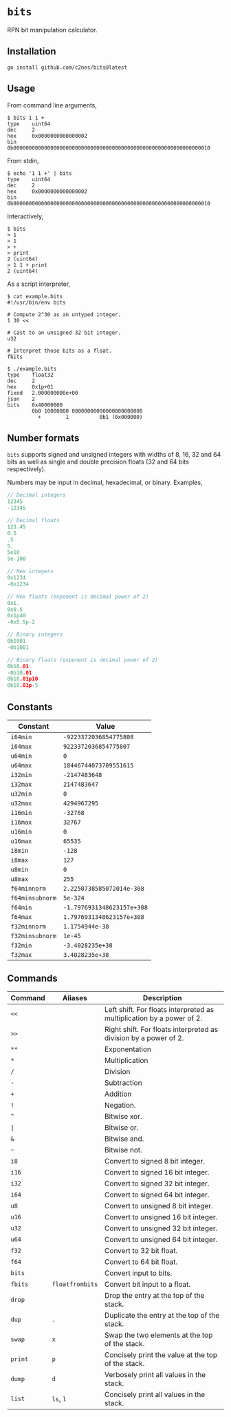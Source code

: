 # `bits`

RPN bit manipulation calculator.

## Installation

```
go install github.com/c2nes/bits@latest
```

## Usage

From command line arguments,

```
$ bits 1 1 +
type    uint64
dec     2
hex     0x0000000000000002
bin     0b0000000000000000000000000000000000000000000000000000000000000010
```

From stdin,

```
$ echo '1 1 +' | bits
type    uint64
dec     2
hex     0x0000000000000002
bin     0b0000000000000000000000000000000000000000000000000000000000000010
```

Interactively,

```
$ bits
> 1
> 1
> +
> print
2 (uint64)
> 1 1 + print
2 (uint64)
```

As a script interpreter,

```
$ cat example.bits
#!/usr/bin/env bits

# Compute 2^30 as an untyped integer.
1 30 <<

# Cast to an unsigned 32 bit integer.
u32

# Interpret those bits as a float.
fbits

$ ./example.bits
type    float32
dec     2
hex     0x1p+01
fixed   2.000000000e+00
json    2
bits    0x40000000
        0b0 10000000 00000000000000000000000
          +        1          0b1 (0x000000)
```

## Number formats

`bits` supports signed and unsigned integers with widths of 8, 16, 32 and 64 bits as well as single and double precision floats (32 and 64 bits respectively).

Numbers may be input in decimal, hexadecimal, or binary. Examples,

<!-- higlight as c++ since it's close enough -->

```cpp
// Decimal integers
12345
-12345

// Decimal floats
123.45
0.5
.5
5.
5e10
5e-100

// Hex integers
0x1234
-0x1234

// Hex floats (exponent is decimal power of 2)
0x1.
0x0.5
0x1p40
-0x5.5p-2

// Binary integers
0b1001
-0b1001

// Binary floats (exponent is decimal power of 2)
0b10.01
-0b10.01
0b10.01p10
0b10.01p-5
```

## Constants

| Constant        | Value                      |
| --------------- | -------------------------- |
| `i64min`        | `-9223372036854775808`     |
| `i64max`        | `9223372036854775807`      |
| `u64min`        | `0`                        |
| `u64max`        | `18446744073709551615`     |
| `i32min`        | `-2147483648`              |
| `i32max`        | `2147483647`               |
| `u32min`        | `0`                        |
| `u32max`        | `4294967295`               |
| `i16min`        | `-32768`                   |
| `i16max`        | `32767`                    |
| `u16min`        | `0`                        |
| `u16max`        | `65535`                    |
| `i8min`         | `-128`                     |
| `i8max`         | `127`                      |
| `u8min`         | `0`                        |
| `u8max`         | `255`                      |
| `f64minnorm`    | `2.2250738585072014e-308`  |
| `f64minsubnorm` | `5e-324`                   |
| `f64min`        | `-1.7976931348623157e+308` |
| `f64max`        | `1.7976931348623157e+308`  |
| `f32minnorm`    | `1.1754944e-38`            |
| `f32minsubnorm` | `1e-45`                    |
| `f32min`        | `-3.4028235e+38`           |
| `f32max`        | `3.4028235e+38`            |

## Commands

| Command | Aliases         | Description                                                           |
| ------- | --------------- | --------------------------------------------------------------------- |
| `<<`    |                 | Left shift. For floats interpreted as multiplication by a power of 2. |
| `>>`    |                 | Right shift. For floats interpreted as division by a power of 2.      |
| `**`    |                 | Exponentation                                                         |
| `*`     |                 | Multiplication                                                        |
| `/`     |                 | Division                                                              |
| `-`     |                 | Subtraction                                                           |
| `+`     |                 | Addition                                                              |
| `!`     |                 | Negation.                                                             |
| `^`     |                 | Bitwise xor.                                                          |
| `\|`    |                 | Bitwise or.                                                           |
| `&`     |                 | Bitwise and.                                                          |
| `~`     |                 | Bitwise not.                                                          |
| `i8`    |                 | Convert to signed 8 bit integer.                                      |
| `i16`   |                 | Convert to signed 16 bit integer.                                     |
| `i32`   |                 | Convert to signed 32 bit integer.                                     |
| `i64`   |                 | Convert to signed 64 bit integer.                                     |
| `u8`    |                 | Convert to unsigned 8 bit integer.                                    |
| `u16`   |                 | Convert to unsigned 16 bit integer.                                   |
| `u32`   |                 | Convert to unsigned 32 bit integer.                                   |
| `u64`   |                 | Convert to unsigned 64 bit integer.                                   |
| `f32`   |                 | Convert to 32 bit float.                                              |
| `f64`   |                 | Convert to 64 bit float.                                              |
| `bits`  |                 | Convert input to bits.                                                |
| `fbits` | `floatfrombits` | Convert bit input to a float.                                         |
| `drop`  |                 | Drop the entry at the top of the stack.                               |
| `dup`   | `.`             | Duplicate the entry at the top of the stack.                          |
| `swap`  | `x`             | Swap the two elements at the top of the stack.                        |
| `print` | `p`             | Concisely print the value at the top of the stack.                    |
| `dump`  | `d`             | Verbosely print all values in the stack.                              |
| `list`  | `ls`, `l`       | Concisely print all values in the stack.                              |
